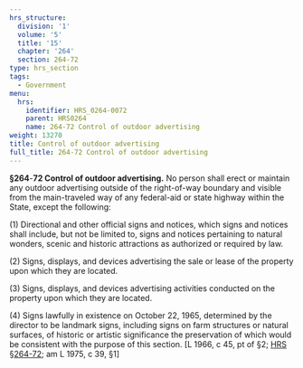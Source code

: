 ```yaml
---
hrs_structure:
  division: '1'
  volume: '5'
  title: '15'
  chapter: '264'
  section: 264-72
type: hrs_section
tags:
  - Government
menu:
  hrs:
    identifier: HRS_0264-0072
    parent: HRS0264
    name: 264-72 Control of outdoor advertising
weight: 13270
title: Control of outdoor advertising
full_title: 264-72 Control of outdoor advertising
---
```

**§264**-**72 Control of outdoor advertising.** No person shall erect or maintain any outdoor advertising outside of the right-of-way boundary and visible from the main-traveled way of any federal-aid or state highway within the State, except the following:

(1) Directional and other official signs and notices, which signs and notices shall include, but not be limited to, signs and notices pertaining to natural wonders, scenic and historic attractions as authorized or required by law.

(2) Signs, displays, and devices advertising the sale or lease of the property upon which they are located.

(3) Signs, displays, and devices advertising activities conducted on the property upon which they are located.

(4) Signs lawfully in existence on October 22, 1965, determined by the director to be landmark signs, including signs on farm structures or natural surfaces, of historic or artistic significance the preservation of which would be consistent with the purpose of this section. [L 1966, c 45, pt of §2; [HRS §264-72](/title-15/chapter-264/section-264-72/); am L 1975, c 39, §1]